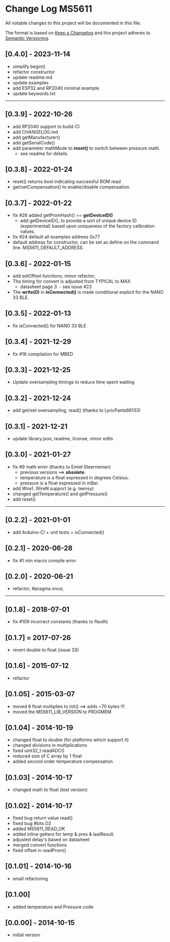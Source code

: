 # Change Log MS5611

All notable changes to this project will be documented in this file.

The format is based on [Keep a Changelog](http://keepachangelog.com/)
and this project adheres to [Semantic Versioning](http://semver.org/).


## [0.4.0] - 2023-11-14
- simplify begin()
- refactor constructor
- update readme.md
- update examples
- add ESP32 and RP2040 minimal example.
- update keywords.txt

----

## [0.3.9] - 2022-10-26
- add RP2040 support to build-CI
- add CHANGELOG.md
- add getManufacturer()
- add getSerialCode()
- add parameter mathMode to **reset()** to switch between pressure math.
  - see readme for details.

## [0.3.8] - 2022-01-24
- reset() returns bool indicating successful ROM read
- get/setCompensation() to enable/disable compensation.

## [0.3.7] - 2022-01-22  
- fix #26 added getPromHash() == **getDeviceID()**
  - add getDeviceID(), to provide a sort of unique device ID (experimental) based 
upon uniqueness of the factory calibration values.
- fix #24 default all examples address 0x77
- default address for constructor, can be set as define on the command line.
MS5611_DEFAULT_ADDRESS.

## [0.3.6] - 2022-01-15 
- add setOffset functions; minor refactor;
- The timing for convert is adjusted from TYPICAL to MAX 
  - datasheet page 3. - see issue #23
- The **write(0)** in **isConnected()** is made conditional explicit for the NANO 33 BLE.

## [0.3.5] - 2022-01-13
- fix isConnected() for NANO 33 BLE

## [0.3.4] - 2021-12-29
- fix #16 compilation for MBED

## [0.3.3] - 2021-12-25
- Update oversampling timings to reduce time spent waiting

## [0.3.2] - 2021-12-24
- add get/set oversampling, read() (thanks to LyricPants66133)

## [0.3.1] - 2021-12-21
- update library.json, readme, license, minor edits

## [0.3.0] - 2021-01-27
- fix #9 math error (thanks to Emiel Steerneman)
  - previous versions ==>  **obsolete**.
  - temperature is a float expressed in degrees Celsius.
  - pressure is a float expressed in mBar.
- add Wire1..WireN support (e.g. teensy)
- changed getTemperature() and getPressure()
- add reset()

----

## [0.2.2] - 2021-01-01
- add Arduino-CI + unit tests + isConnected()

## [0.2.1] - 2020-06-28
- fix #1 min macro compile error

## [0.2.0] - 2020-06-21
- refactor; #pragma once;

----

## [0.1.8] - 2018-07-01
- fix #109 incorrect constants (thanks to flauth)

## [0.1.7] = 2017-07-26
- revert double to float (issue 33)

## [0.1.6] - 2015-07-12
- refactor

## [0.1.05] - 2015-03-07
- moved 6 float multiplies to init() ==> adds ~70 bytes !!!
- moved the MS5611_LIB_VERSION to PROGMEM

## [0.1.04] - 2014-10-19
- changed float to double (for platforms which support it)
- changed divisions in multiplications
- fixed uint32_t readADC()
- reduced size of C array by 1 float
- added second order temperature compensation

## [0.1.03] - 2014-10-17
- changed math to float (test version)

## [0.1.02] - 2014-10-17
- fixed bug return value read()
- fixed bug #bits D2
- added MS5611_READ_OK
- added inline getters for temp & pres & lastResult.
- adjusted delay's based on datasheet
- merged convert functions
- fixed offset in readProm()

## [0.1.01] - 2014-10-16
- small refactoring

## [0.1.00]
- added temperature and Pressure code

## [0.0.00] - 2014-10-15
- initial version